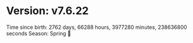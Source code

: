 # Version: v7.6.22
Time since birth: 2762 days, 66288 hours, 3977280 minutes, 238636800 seconds
Season: Spring 🌸
